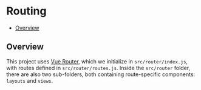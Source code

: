 # Routing

-   [Overview](#overview)

## Overview

This project uses [Vue Router](tech.md#vue-router), which we initialize in `src/router/index.js`, with routes defined in `src/router/routes.js`. Inside the `src/router` folder, there are also two sub-folders, both containing route-specific components: `layouts` and `views`.
